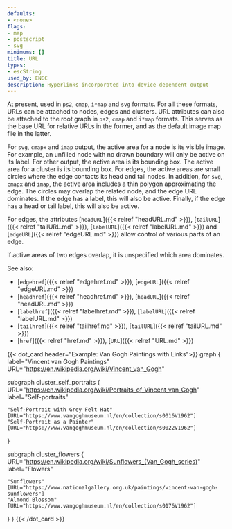```yaml
---
defaults:
- <none>
flags:
- map
- postscript
- svg
minimums: []
title: URL
types:
- escString
used_by: ENGC
description: Hyperlinks incorporated into device-dependent output
---
```

At present, used in `ps2`, `cmap`, `i*map` and `svg` formats.
For all these formats, URLs can be attached to nodes, edges and
clusters. URL attributes can also be attached to the root graph in `ps2`,
`cmap` and `i*map` formats. This serves as the base URL for relative URLs in the
former, and as the default image map file in the latter.

For `svg`, `cmapx` and `imap` output, the active area for a node is its
visible image.
For example, an unfilled
node with no drawn boundary will only be active on its label.
For other output, the active area is its bounding box.
The active area for a cluster is its bounding box.
For edges, the active areas are small circles where the edge contacts its head
and tail nodes. In addition, for `svg`, `cmapx` and `imap`, the active area
includes a thin polygon approximating the edge. The circles may
overlap the related node, and the edge URL dominates.
If the edge has a label, this will also be active.
Finally, if the edge has a head or tail label, this will also be active.

For edges, the attributes [`headURL`]({{< relref "headURL.md" >}}),
[`tailURL`]({{< relref "tailURL.md" >}}), [`labelURL`]({{< relref "labelURL.md" >}}) and
[`edgeURL`]({{< relref "edgeURL.md" >}}) allow control of various parts of an
edge.

if active areas of two edges overlap, it is unspecified which area dominates.

See also:

- [`edgehref`]({{< relref "edgehref.md" >}}), [`edgeURL`]({{< relref "edgeURL.md" >}})
- [`headhref`]({{< relref "headhref.md" >}}), [`headURL`]({{< relref "headURL.md" >}})
- [`labelhref`]({{< relref "labelhref.md" >}}), [`labelURL`]({{< relref "labelURL.md" >}})
- [`tailhref`]({{< relref "tailhref.md" >}}), [`tailURL`]({{< relref "tailURL.md" >}})
- [`href`]({{< relref "href.md" >}}), [`URL`]({{< relref "URL.md" >}})

{{< dot_card header="Example: Van Gogh Paintings with Links">}}
graph {
  label="Vincent van Gogh Paintings"
  URL="https://en.wikipedia.org/wiki/Vincent_van_Gogh"

  subgraph cluster_self_portraits {
    URL="https://en.wikipedia.org/wiki/Portraits_of_Vincent_van_Gogh"
    label="Self-portraits"

    "Self-Portrait with Grey Felt Hat" [URL="https://www.vangoghmuseum.nl/en/collection/s0016V1962"]
    "Self-Portrait as a Painter" [URL="https://www.vangoghmuseum.nl/en/collection/s0022V1962"]
  }
  
  subgraph cluster_flowers {
    URL="https://en.wikipedia.org/wiki/Sunflowers_(Van_Gogh_series)"
    label="Flowers"

    "Sunflowers" [URL="https://www.nationalgallery.org.uk/paintings/vincent-van-gogh-sunflowers"]
    "Almond Blossom" [URL="https://www.vangoghmuseum.nl/en/collection/s0176V1962"]
  }
}
{{< /dot_card >}}
